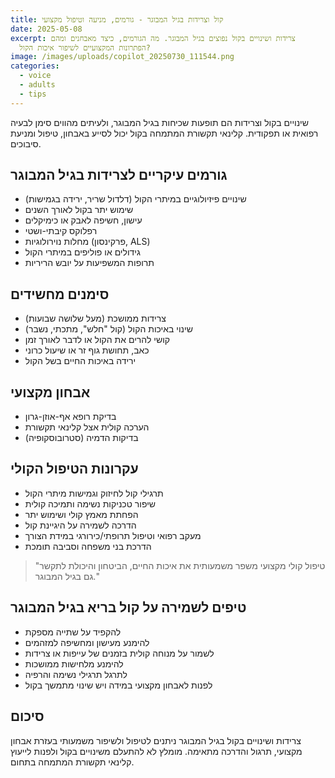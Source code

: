 ```yaml
---
title: קול וצרידות בגיל המבוגר - גורמים, מניעה וטיפול מקצועי
date: 2025-05-08
excerpt: צרידות ושינויים בקול נפוצים בגיל המבוגר. מה הגורמים, כיצד מאבחנים ומהם
  הפתרונות המקצועיים לשיפור איכות הקול?
image: /images/uploads/copilot_20250730_111544.png
categories:
  - voice
  - adults
  - tips
---
```


שינויים בקול וצרידות הם תופעות שכיחות בגיל המבוגר, ולעיתים מהווים סימן לבעיה רפואית או תפקודית. קלינאי תקשורת המתמחה בקול יכול לסייע באבחון, טיפול ומניעת סיבוכים.

## גורמים עיקריים לצרידות בגיל המבוגר

* שינויים פיזיולוגיים במיתרי הקול (דלדול שריר, ירידה בגמישות)
* שימוש יתר בקול לאורך השנים
* עישון, חשיפה לאבק או כימיקלים
* רפלוקס קיבתי-ושטי
* מחלות נוירולוגיות (פרקינסון, ALS)
* גידולים או פוליפים במיתרי הקול
* תרופות המשפיעות על יובש הריריות

## סימנים מחשידים

* צרידות ממושכת (מעל שלושה שבועות)
* שינוי באיכות הקול (קול "חלש", מתכתי, נשבר)
* קושי להרים את הקול או לדבר לאורך זמן
* כאב, תחושת גוף זר או שיעול כרוני
* ירידה באיכות החיים בשל הקול

## אבחון מקצועי

* בדיקת רופא אף-אוזן-גרון
* הערכה קולית אצל קלינאי תקשורת
* בדיקות הדמיה (סטרובוסקופיה)

## עקרונות הטיפול הקולי

* תרגילי קול לחיזוק וגמישות מיתרי הקול
* שיפור טכניקות נשימה ותמיכה קולית
* הפחתת מאמץ קולי ושימוש יתר
* הדרכה לשמירה על היגיינת קול
* מעקב רפואי וטיפול תרופתי/כירורגי במידת הצורך
* הדרכת בני משפחה וסביבה תומכת

> "טיפול קולי מקצועי משפר משמעותית את איכות החיים, הביטחון והיכולת לתקשר גם בגיל המבוגר."

## טיפים לשמירה על קול בריא בגיל המבוגר

* להקפיד על שתייה מספקת
* להימנע מעישון ומחשיפה למזהמים
* לשמור על מנוחה קולית בזמנים של עייפות או צרידות
* להימנע מלחישות ממושכות
* לתרגל תרגילי נשימה והרפיה
* לפנות לאבחון מקצועי במידה ויש שינוי מתמשך בקול

## סיכום

צרידות ושינויים בקול בגיל המבוגר ניתנים לטיפול ולשיפור משמעותי בעזרת אבחון מקצועי, תרגול והדרכה מתאימה. מומלץ לא להתעלם משינויים בקול ולפנות לייעוץ קלינאי תקשורת המתמחה בתחום.
